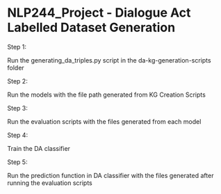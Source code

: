 # NLP244_Project - Dialogue Act Labelled Dataset Generation

Step 1:

Run the generating_da_triples.py script in the da-kg-generation-scripts folder

Step 2: 

Run the models with the file path generated from KG Creation Scripts

Step 3: 

Run the evaluation scripts with the files generated from each model

Step 4:

Train the DA classifier 

Step 5: 

Run the prediction function in DA classifier with the files generated after running the evaluation scripts
